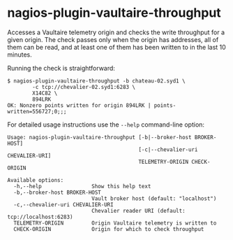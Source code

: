 # nagios-plugin-vaultaire-throughput

Accesses a Vaultaire telemetry origin and checks the write throughput for
a given origin. The check passes only when the origin has addresses, all of
them can be read, and at least one of them has been written to in the last 10
minutes.

Running the check is straightforward:

````
$ nagios-plugin-vaultaire-throughput -b chateau-02.syd1 \
        -c tcp://chevalier-02.syd1:6283 \
        X14C82 \
        894LRK
OK: Nonzero points written for origin 894LRK | points-written=556727;0;;;
````

For detailed usage instructions use the `--help` command-line option:

```
Usage: nagios-plugin-vaultaire-throughput [-b|--broker-host BROKER-HOST]
                                          [-c|--chevalier-uri CHEVALIER-URI]
                                          TELEMETRY-ORIGIN CHECK-ORIGIN

Available options:
  -h,--help                Show this help text
  -b,--broker-host BROKER-HOST
                           Vault broker host (default: "localhost")
  -c,--chevalier-uri CHEVALIER-URI
                           Chevalier reader URI (default: tcp://localhost:6283)
  TELEMETRY-ORIGIN         Origin Vaultaire telemetry is written to
  CHECK-ORIGIN             Origin for which to check throughput
```


